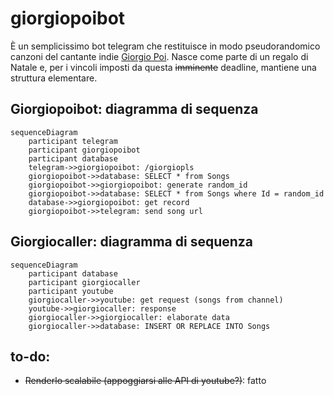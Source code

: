# giorgiopoibot

È un semplicissimo bot telegram che restituisce in modo pseudorandomico canzoni del cantante indie [Giorgio Poi](https://it.wikipedia.org/wiki/Giorgio_Poi). Nasce come parte di un regalo di Natale e, per i vincoli imposti da questa <del>imminente</del> deadline, mantiene una struttura elementare.
## Giorgiopoibot: diagramma di sequenza
```mermaid
sequenceDiagram
    participant telegram
    participant giorgiopoibot
    participant database
    telegram->>giorgiopoibot: /giorgiopls
    giorgiopoibot->>database: SELECT * from Songs
    giorgiopoibot->>giorgiopoibot: generate random_id
    giorgiopoibot->>database: SELECT * from Songs where Id = random_id
    database->>giorgiopoibot: get record
    giorgiopoibot->>telegram: send song url
```

## Giorgiocaller: diagramma di sequenza
```mermaid
sequenceDiagram
    participant database
    participant giorgiocaller
    participant youtube
    giorgiocaller->>youtube: get request (songs from channel)
    youtube->>giorgiocaller: response
    giorgiocaller->>giorgiocaller: elaborate data
    giorgiocaller->>database: INSERT OR REPLACE INTO Songs
```

## to-do:
* ~~Renderlo scalabile (appoggiarsi alle API di youtube?)~~: fatto
